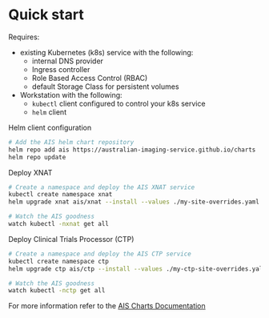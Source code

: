 # Quick start

Requires:

* existing Kubernetes (k8s) service with the following:
  * internal DNS provider
  * Ingress controller
  * Role Based Access Control (RBAC)
  * default Storage Class for persistent volumes
* Workstation with the following:
  * `kubectl` client configured to control your k8s service
  * `helm` client

Helm client configuration

```bash
# Add the AIS helm chart repository
helm repo add ais https://australian-imaging-service.github.io/charts
helm repo update
```

Deploy XNAT

```bash
# Create a namespace and deploy the AIS XNAT service
kubectl create namespace xnat
helm upgrade xnat ais/xnat --install --values ./my-site-overrides.yaml --namespace xnat

# Watch the AIS goodness
watch kubectl -nxnat get all
```

Deploy Clinical Trials Processor (CTP)

```bash
# Create a namespace and deploy the AIS CTP service
kubectl create namespace ctp
helm upgrade ctp ais/ctp --install --values ./my-ctp-site-overrides.yalm --namespace ctp

# Watch the AIS goodness
watch kubectl -nctp get all
```

For more information refer to the [AIS Charts Documentation](https://australian-imaging-service.github.io/charts/)
